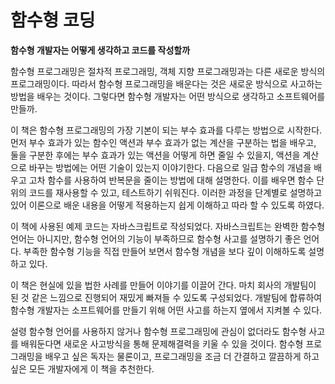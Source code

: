 # 함수형 코딩

**함수형 개발자는 어떻게 생각하고 코드를 작성할까**

함수형 프로그래밍은 절차적 프로그래밍, 객체 지향 프로그래밍과는 다른 새로운 방식의 프로그래밍이다. 따라서 함수형 프로그래밍을 배운다는 것은 새로운 방식으로 사고하는 방법을 배우는 것이다. 그렇다면 함수형 개발자는 어떤 방식으로 생각하고 소프트웨어를 만들까.

이 책은 함수형 프로그래밍의 가장 기본이 되는 부수 효과를 다루는 방법으로 시작한다. 먼저 부수 효과가 있는 함수인 액션과 부수 효과가 없는 계산을 구분하는 법을 배우고, 둘을 구분한 후에는 부수 효과가 있는 액션을 어떻게 하면 줄일 수 있을지, 액션을 계산으로 바꾸는 방법에는 어떤 기술이 있는지 이야기한다. 다음으로 일급 함수의 개념을 배우고 고차 함수를 사용하여 반복문을 줄이는 방법에 대해 설명한다. 이를 배우면 함수 단위의 코드를 재사용할 수 있고, 테스트하기 쉬워진다. 이러한 과정을 단계별로 설명하고 있어 이론으로 배운 내용을 어떻게 적용하는지 쉽게 이해하고 따라 할 수 있도록 하였다.

이 책에 사용된 예제 코드는 자바스크립트로 작성되었다. 자바스크립트는 완벽한 함수형 언어는 아니지만, 함수형 언어의 기능이 부족하므로 함수형 사고를 설명하기 좋은 언어다. 부족한 함수형 기능을 직접 만들어 보면서 함수형 개념을 보다 깊이 이해하도록 설명하고 있다.

이 책은 현실에 있을 법한 사례를 만들어 이야기를 이끌어 간다. 마치 회사의 개발팀이 된 것 같은 느낌으로 진행되어 재밌게 빠져들 수 있도록 구성되었다. 개발팀에 합류하여 함수형 개발자는 소프트웨어를 만들기 위해 어떤 사고를 하는지 옆에서 지켜볼 수 있다.

설령 함수형 언어를 사용하지 않거나 함수형 프로그래밍에 관심이 없더라도 함수형 사고를 배워둔다면 새로운 사고방식을 통해 문제해결력을 키울 수 있을 것이다. 함수형 프로그래밍을 배우고 싶은 독자는 물론이고, 프로그래밍을 조금 더 간결하고 깔끔하게 하고 싶은 모든 개발자에게 이 책을 추천한다.

